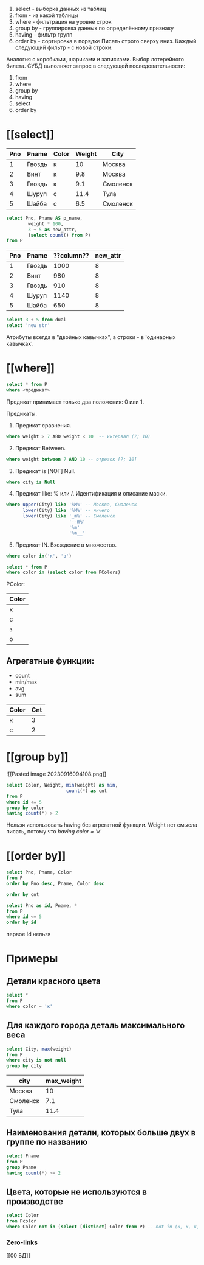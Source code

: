 1. select - выборка данных из таблиц
2. from - из какой таблицы
3. where - фильтрация на уровне строк
4. group by - группировка данных по определённому признаку
5. having - фильтр групп
6. order by - сортировка в порядке
Писать строго сверху вниз. Каждый следующий фильтр - с новой строки.

Аналогия с коробками, шариками и записками. Выбор лотерейного билета. СУБД выполняет запрос в следующей последовательности:
1. from
2. where
3. group by
4. having
5. select
6. order by

# [[select]]

|Pno|Pname|Color|Weight|City|
|---|-----|-----|-----|-----|
|1|Гвоздь|к|10|Москва|
|2|Винт|к|9.8|Москва|
|3|Гвоздь|к|9.1|Смоленск|
|4|Шуруп|с|11.4|Тула|
|5|Шайба|с|6.5|Смоленск|

```sql
select Pno, Pname AS p_name, 
		weight * 100, 
		3 + 5 as new_attr,
		(select count() from P) 
from P
```

|Pno|Pname|??column??|new_attr|
|---|-----|-----|-----|
|1|Гвоздь|1000|8|
|2|Винт|980|8|
|3|Гвоздь|910|8|
|4|Шуруп|1140|8|
|5|Шайба|650|8|

```sql
select 3 + 5 from dual
select 'new str'
```
Атрибуты всегда в "двойных кавычках", а строки - в 'одинарных кавычках'.

# [[where]]
```sql
select * from P
where <предикат>
```
Предикат принимает только два положения: 0 или 1.

Предикаты.
1. Предикат сравнения. 
```sql
where weight > 7 ABD weight < 10  -- интервал (7; 10)
```
2. Предикат Between.
```sql
where weight between 7 AND 10 -- отрезок [7; 10]
```
3. Предикат is [NOT] Null.
```sql
where city is Null
```
4. Предикат like: % или /. Идентификация и описание маски.
```sql
where upper(City) like '%M%' -- Москва, Смоленск
	  lower(City) like '%M%' -- ничего
	  lower(City) like '_m%' -- Смоленск
					   '--m%'
					   '%m'
					   '%m__'

```
5. Предикат IN. Вхождение в множество.
```sql
where color in('к', 'з')
```

```sql
select * from P
where color in (select color from PColors)
```

PColor:

|Color|
|-|
|к|
|с|
|з|
|о|
## Агрегатные функции:
- count
- min/max
- avg
- sum

|Color|Cnt|
|-|-|
|к|3|
|с|2|

# [[group by]]
![[Pasted image 20230916094108.png]]
```sql
select Color, Weight, min(weight) as min,
					  count(*) as cnt
from P
where id <= 5
group by color
having count(*) > 2
```
Нельзя использовать having без агрегатной функции.
Weight нет смысла писать, потому что *having color = 'к'*

# [[order by]]
```sql
select Pno, Pname, Color
from P
order by Pno desc, Pname, Color desc
```

```sql
order by cnt 
```

```sql
select Pno as id, Pname, *
from P
where id <= 5
order by id
```
первое Id нельзя

# Примеры
## Детали красного цвета
```sql
select *
from P
where color = 'к'
```
## Для каждого города деталь максимального веса
```sql
select City, max(weight)
from P
where city is not null
group by city
```

|city|max_weight|
|-|-|
|Москва|10|
|Смоленск|7.1|
|Тула|11.4|
## Наименования детали, которых больше двух в группе по названию
```sql
select Pname
from P
group Pname
having count(*) >= 2
```
## Цвета, которые не используются в производстве
```sql
select Color
from Pcolor
where Color not in (select [distinct] Color from P) -- not in (к, к, к, с, с)
```


### Zero-links
[[00 БД]]